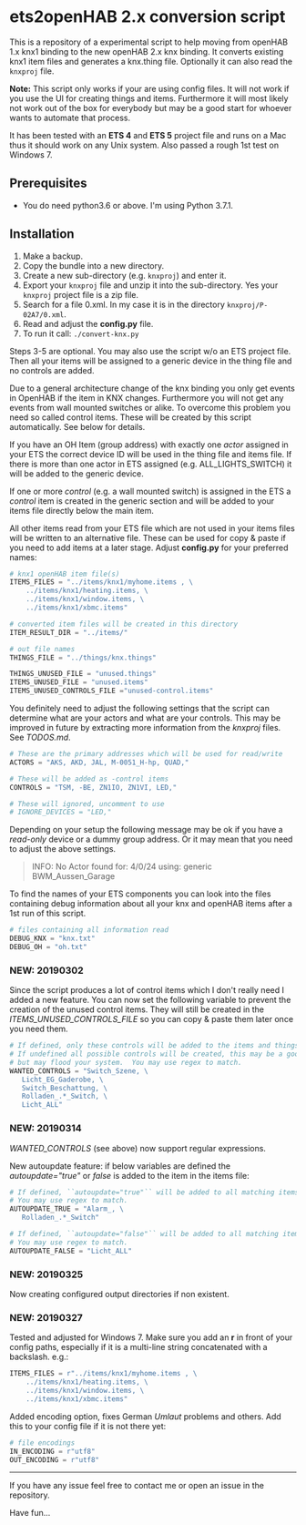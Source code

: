 # ets2openHAB 2.x conversion script

This is a repository of a experimental script to help moving from openHAB 1.x knx1 binding to the new openHAB 2.x knx
binding.  It converts existing knx1 item files and generates a knx.thing file.  Optionally it can also read the
`knxproj` file.

**Note:** This script only works if your are using config files.  It will not work if you use the UI for creating things
and items.  Furthermore it will most likely not work out of the box for everybody but may be a good start for whoever
wants to automate that process.

It has been tested with an **ETS 4** and **ETS 5** project file and runs on a Mac thus it should work
on any Unix system.  Also passed a rough 1st test on Windows 7.


## Prerequisites

- You do need python3.6 or above.  I'm using Python 3.7.1.

## Installation

1. Make a backup.
2. Copy the bundle into a new directory.
3. Create a new sub-directory (e.g. `knxproj`) and enter it.
4. Export your `knxproj` file and unzip it into the sub-directory.
   Yes your `knxproj` project file is a zip file.
5. Search for a file  0.xml.
   In my case it is in the directory `knxproj/P-02A7/0.xml`.
6. Read and adjust the **config.py** file.
7. To run it call: `./convert-knx.py`

Steps 3-5 are optional.  You may also use the script w/o an ETS project file.  Then all your items will be assigned to a
generic device in the thing file and no controls are added.

Due to a general architecture change of the knx binding you only get events in OpenHAB if the item in KNX changes.
Furthermore you will not get any events from wall mounted switches or alike.  To overcome this problem you need so
called control items.  These will be created by this script automatically.  See below for details.

If you have an OH Item (group address) with exactly one *actor* assigned in your ETS the correct device ID will be used
in the thing file and items file.  If there is more than one actor in ETS assigned (e.g. ALL_LIGHTS_SWITCH) it will be
added to the generic device.

If one or more *control* (e.g. a wall mounted switch) is assigned in the ETS a *control* item is created in the generic
section and will be added to your items file directly below the main item.

All other items read from your ETS file which are not used in your items files will be written to an alternative file.
These can be used for copy & paste if you need to add items at a later stage.  Adjust **config.py** for your preferred
names:

```python
# knx1 openHAB item file(s)
ITEMS_FILES = "../items/knx1/myhome.items , \
    ../items/knx1/heating.items, \
    ../items/knx1/window.items, \
    ../items/knx1/xbmc.items"

# converted item files will be created in this directory
ITEM_RESULT_DIR = "../items/"

# out file names
THINGS_FILE = "../things/knx.things"

THINGS_UNUSED_FILE = "unused.things"
ITEMS_UNUSED_FILE = "unused.items"
ITEMS_UNUSED_CONTROLS_FILE ="unused-control.items"
```

You definitely need to adjust the following settings that the script can determine what are your actors and what are your
controls.  This may be improved in future by extracting more information from the *knxproj* files.  See *TODOS.md*.

```python
# These are the primary addresses which will be used for read/write
ACTORS = "AKS, AKD, JAL, M-0051_H-hp, QUAD,"

# These will be added as -control items
CONTROLS = "TSM, -BE, ZN1IO, ZN1VI, LED,"

# These will ignored, uncomment to use
# IGNORE_DEVICES = "LED,"
```

Depending on your setup the following message may be ok if you have a *read-only* device or a dummy group address.  Or
it may mean that you need to adjust the above settings.

> INFO: No Actor found for: 4/0/24   	using: generic	BWM_Aussen_Garage

To find the names of your ETS components you can look into the files containing debug information about all your knx
and openHAB items after a 1st run of this script.

```python
# files containing all information read
DEBUG_KNX = "knx.txt"
DEBUG_OH = "oh.txt"
```

### NEW: 20190302

Since the script produces a lot of control items which I don't really need I added a new feature.  You can now set the
following variable to prevent the creation of the unused control items.  They will still be created in the
*ITEMS_UNUSED_CONTROLS_FILE* so you can copy & paste them later once you need them.

```python
# If defined, only these controls will be added to the items and things file.
# If undefined all possible controls will be created, this may be a good start
# but may flood your system.  You may use regex to match.
WANTED_CONTROLS = "Switch_Szene, \
   Licht_EG_Gaderobe, \
   Switch_Beschattung, \
   Rolladen_.*_Switch, \
   Licht_ALL"
```

### NEW: 20190314

*WANTED_CONTROLS* (see above) now support regular expressions.

New autoupdate feature: if below variables are defined the *autoupdate="true"* or *false* is
added to the item in the items file:

```python
# If defined, ``autoupdate="true"`` will be added to all matching items.
# You may use regex to match.
AUTOUPDATE_TRUE = "Alarm_, \
   Rolladen_.*_Switch"

# If defined, ``autoupdate="false"`` will be added to all matching items.
# You may use regex to match.
AUTOUPDATE_FALSE = "Licht_ALL"
```


### NEW:  20190325

Now creating configured output directories if non existent.

### NEW:  20190327

Tested and adjusted for Windows 7.  Make sure you add an **r** in front of your config paths, especially if it is a
multi-line string concatenated with a backslash. e.g.:

```python
ITEMS_FILES = r"../items/knx1/myhome.items , \
    ../items/knx1/heating.items, \
    ../items/knx1/window.items, \
    ../items/knx1/xbmc.items"
```

Added encoding option, fixes German *Umlaut* problems and others.  Add this to your config file if it is
not there yet:

```python
# file encodings
IN_ENCODING = r"utf8"
OUT_ENCODING = r"utf8"
```

--------

If you have any issue feel free to contact me or open an issue in the repository.

Have fun...
